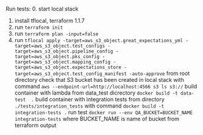 Run  tests:
0. start local stack 
1. install tflocal, terraform 1.1.7
2. run `terraform init`
3. run `terraform plan -input=false`
4. run `tflocal apply -target=aws_s3_object.great_expectations_yml -target=aws_s3_object.test_configs -target=aws_s3_object.pipeline_config -target=aws_s3_object.pks_config -target=aws_s3_object.mapping_config -target=aws_s3_object.expectations_store -target=aws_s3_object.test_config_manifest -auto-approve` from root directory 
check that S3 bucket has been created in local stack with command `aws --endpoint-url=http://localhost:4566 s3 ls s3://`
build container with lambda from data_test dicrectory `docker build -t data-test  .`
build container with integration tests from directory `./tests/integration_tests` with command `docker build -t integration-tests .`
run test `docker run --env QA_BUCKET=BUCKET_NAME integration-tests` where BUCKET_NAME is name of bucket from terraform output 